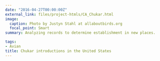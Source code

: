```yaml
---
date: "2016-04-27T00:00:00Z"
external_link: files/project-htmls/CA_Chukar.html
image:
  caption: Photo by Justyn Stahl at allaboutbirds.org
  focal_point: Smart
summary: Analyzing records to determine establishment in new places. 

tags:
- Avian
title: Chukar introductions in the United States 
---
```

